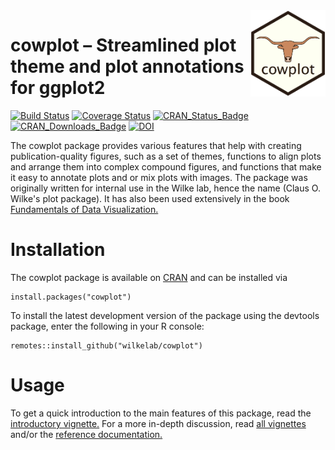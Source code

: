 <img width="120px" alt="cowplot logo" align="right" src="man/figures/logo.png">

# cowplot – Streamlined plot theme and plot annotations for ggplot2

<!-- badges: start -->

[![Build Status](https://travis-ci.org/wilkelab/cowplot.svg?branch=master)](https://travis-ci.org/wilkelab/cowplot)
[![Coverage Status](https://img.shields.io/codecov/c/github/wilkelab/cowplot/master.svg)](https://codecov.io/github/wilkelab/cowplot?branch=master)
[![CRAN\_Status\_Badge](https://www.r-pkg.org/badges/version/cowplot)](https://CRAN.R-project.org/package=cowplot)
[![CRAN\_Downloads\_Badge](https://cranlogs.r-pkg.org/badges/cowplot)](https://cranlogs.r-pkg.org/downloads/total/last-month/cowplot)
[![DOI](https://zenodo.org/badge/DOI/10.5281/zenodo.2533860.svg)](https://doi.org/10.5281/zenodo.2533860)

<!-- badges: end -->

The cowplot package provides various features that help with creating publication-quality figures, such as a set of themes, functions to align plots and arrange them into complex compound figures, and functions that make it easy to annotate plots and or mix plots with images. The package was originally written for internal use in the Wilke lab, hence the name (Claus O. Wilke's plot package). It has also been used extensively in the book  [Fundamentals of Data Visualization.](https://www.amazon.com/gp/product/1492031089)

# Installation

The cowplot package is available on [CRAN](https://cran.r-project.org/package=cowplot) and can be installed via

    install.packages("cowplot")
    
To install the latest development version of the package using the devtools package, enter the following in your R console:

    remotes::install_github("wilkelab/cowplot")

# Usage

To get a quick introduction to the main features of this package, read the [introductory vignette.](https://wilkelab.org/cowplot/articles/introduction.html) For a more in-depth discussion, read [all vignettes](https://wilkelab.org/cowplot/articles/index.html) and/or the [reference documentation.](https://wilkelab.org/cowplot/reference/index.html)


